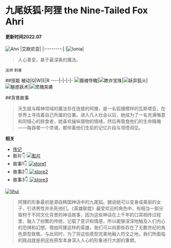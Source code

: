 # 九尾妖狐·阿狸  the Nine-Tailed Fox Ahri
#### 更新时间2022.07

![Ahri](https://bkimg.cdn.bcebos.com/pic/0df431adcbef7609f09d1d0726dda3cc7dd99e90?x-bce-process=image/resize,m_lfit,w_600,limit_1/format,f_auto)
|艾欧尼亚|
|:--------:|
|![Ionia](https://game.gtimg.cn/images/lol/universe/images/iona_emblem.png)|
> 人心善变，甚于最深奥的魔法。

`法师` `刺客`

##技能
被动|Q|W|E|R
----|-|-|-|-
![摄魂夺魄](https://game.gtimg.cn/images/lol/act/img/passive/Ahri_SoulEater2.png)|![欺诈宝珠](https://game.gtimg.cn/images/lol/act/img/spell/AhriOrbofDeception.png)|![妖异狐火](https://game.gtimg.cn/images/lol/act/img/spell/AhriFoxFire.png)|![魅惑妖术](https://game.gtimg.cn/images/lol/act/img/spell/AhriSeduce.png)|![灵魄突袭](https://game.gtimg.cn/images/lol/act/img/spell/AhriTumble.png)


##背景故事
>天生就与精神领域的魔法存在连接的阿狸，是一名狐狸模样的瓦斯塔亚，在世界上寻找着自己所属的位置。进入凡人社会以后，她成为了一名充满悔意和同情心的掠食者，她喜欢操纵猎物的情绪，然后再吸食他们的生命精魄——每吞噬一个灵魂，都伴着他们生前的记忆片段与领悟洞见。


**相关**
 - [传记](https://yz.lol.qq.com/zh_CN/story/champion/ahri/)
 - 影片👇
[![影片](https://game.gtimg.cn/images/lol/universe/v1/assets/images/featuredvideocover/new-dawn.jpg)](https://v.qq.com/x/page/h0150c77woq.html)
 - 故事1👇
[![store1](https://game.gtimg.cn/images/lol/universe/v1/assets/images/vastaya-journal-long.jpg)](https://yz.lol.qq.com/zh_CN/story/vastaya-field-journal/)
 - 故事2👇
[![store2](https://game.gtimg.cn/images/lol/universe/v1/assets/images/vastaya-sketches/ahri-vastaya-sketch.jpg)](https://yz.lol.qq.com/zh_CN/story/ahri-color/)
 - 故事3👇
[![store3](https://game.gtimg.cn/images/lol/universe/v1/assets/images/ahri-short-story-artwork.jpg)](https://yz.lol.qq.com/zh_CN/story/ahri-garden-forgetting/)



[![lihui](https://lol.qq.com/act/export/artbook/content/champion/02_ahri/ahri_01.jpg)](https://lol.qq.com/act/export/artbook/index.html#chapter/champions/section/ahri)
>阿狸的形象最初是源自韩国神话中的九尾狐。据说她可以变身成美丽的女子，引诱男性并杀死他们。《英雄联盟》最受欢迎的角色中，有相当一部分取材于不同文化背景的神话故事，因为这些神话在上千年的口耳相传过程里，融入了纷繁的传统，记载了意识和情感，所以能够深深地触及人们内心的恐惧和幻想。借由阿狸这样的英雄，我们可以向那些存在了无数世纪的角色原型致敬。与此同时，为了将这些原型完美地融入符文之地，我们所面临的挑战就是把这些原型本身深入人心的形象进行大胆的重塑。